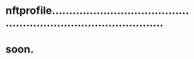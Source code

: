 # nftprofile......................................................................................
# soon.
